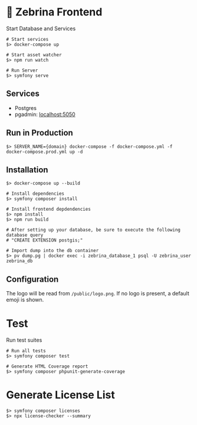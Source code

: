 # 🦓 Zebrina Frontend

Start Database and Services

```
# Start services
$> docker-compose up

# Start asset watcher
$> npm run watch

# Run Server
$> symfony serve
```

## Services

* Postgres
* pgadmin: [localhost:5050](localhost:5050)

## Run in Production

```
$> SERVER_NAME={domain} docker-compose -f docker-compose.yml -f docker-compose.prod.yml up -d
```

## Installation

```
$> docker-compose up --build

# Install dependencies
$> symfony composer install

# Install frontend depdendencies
$> npm install
$> npm run build

# After setting up your database, be sure to execute the following database query
# "CREATE EXTENSION postgis;"

# Import dump into the db container
$> pv dump.pg | docker exec -i zebrina_database_1 psql -U zebrina_user zebrina_db
```

## Configuration

The logo will be read from `/public/logo.png`. If no logo is present, a default emoji is shown.

# Test

Run test suites

```
# Run all tests
$> symfony composer test

# Generate HTML Coverage report
$> symfony composer phpunit-generate-coverage
```

# Generate License List

```
$> symfony composer licenses
$> npx license-checker --summary
```
